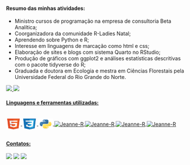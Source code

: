 #### Resumo das minhas atividades:

- Ministro cursos de programação na empresa de consultoria Beta Analítica;
- Coorganizadora da comunidade R-Ladies Natal;
- Aprendendo sobre Python e R;
- Interesse em linguagens de marcação como html e css;
- Elaboração de sites e blogs com sistema Quarto no RStudio;
- Produção de gráficos com ggplot2 e análises estatísticas descritivas com o pacote tidyverse do R;
- Graduada e doutora em Ecologia e mestra em Ciências Florestais pela Universidade Federal do Rio Grande do Norte.

 <div>
  <a href="https://github.com/francojra">
  <img height="180em" src="https://github-readme-stats.vercel.app/api?username=francojra&show_icons=true&theme=dracula&include_all_commits=true&count_private=true"/>
  <img height="180em" src="https://github-readme-stats.vercel.app/api/top-langs/?username=francojra&layout=compact&langs_count=7&theme=dracula"/>
          
</div>

 #### Linguagens e ferramentas utilizadas:
 
<div style="display: inline_block"><br>
  <img align="center" alt="Jeanne-HTML" height="30" width="40" src="https://raw.githubusercontent.com/devicons/devicon/master/icons/html5/html5-original.svg">
  <img align="center" alt="Jeanne-CSS" height="30" width="40" src="https://raw.githubusercontent.com/devicons/devicon/master/icons/css3/css3-original.svg">
  <img align="center" alt="Jeanne-Python" height="30" width="40" src="https://raw.githubusercontent.com/devicons/devicon/master/icons/python/python-original.svg">
  <img align="center" alt="Jeanne-R" height="30" width="40" src="https://cdn.jsdelivr.net/gh/devicons/devicon/icons/r/r-original.svg">
  <img align="center" alt="Jeanne-R" height="30" width="40" src="https://cdn.jsdelivr.net/gh/devicons/devicon/icons/javascript/javascript-original.svg">  
  <img align="center" alt="Jeanne-R" height="65" width="50" src="https://www.svgrepo.com/show/373827/markdown.svg"> 
  <img align="center" alt="Jeanne-R" height="30" width="40" src="https://cdn.jsdelivr.net/gh/devicons/devicon/icons/vscode/vscode-original.svg">
</div>
 
  ##
  
 #### Contatos:
 
  <div> 
  <a href="https://www.linkedin.com/in/jeanne-franco-13bab4b6/" target="_blank"><img src="https://img.shields.io/badge/-LinkedIn-%230077B5?style=for-the-badge&logo=linkedin&logoColor=white" target="_blank"></a> 
  <a href="https://www.instagram.com/jeanneefranco/" target="_blank"><img src="https://img.shields.io/badge/-Instagram-%23E4405F?style=for-the-badge&logo=instagram&logoColor=white"></a>
  <a href="https://www.youtube.com/channel/UCValiiCyO82tJmG0BXnQuow" target="_blank"><img src="https://img.shields.io/badge/YouTube-FF0000?style=for-the-badge&logo=youtube&logoColor=white" target="_blank"></a>
 
